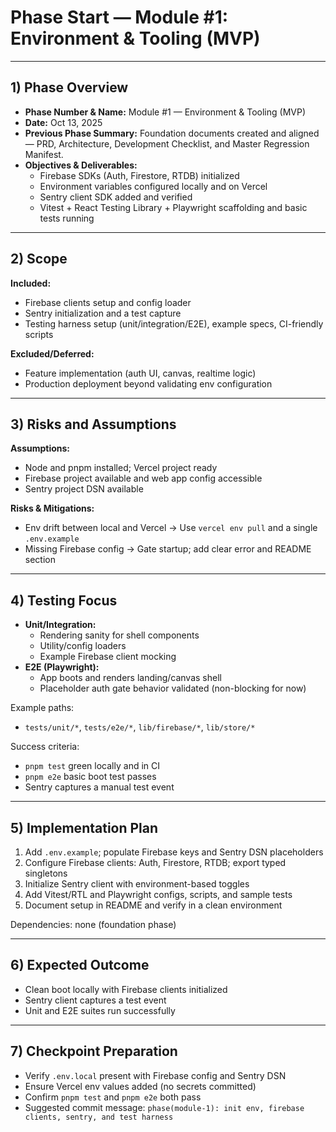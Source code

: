# Phase Start — Module #1: Environment & Tooling (MVP)

---

## 1) Phase Overview
- **Phase Number & Name:** Module #1 — Environment & Tooling (MVP)
- **Date:** Oct 13, 2025
- **Previous Phase Summary:** Foundation documents created and aligned — PRD, Architecture, Development Checklist, and Master Regression Manifest.
- **Objectives & Deliverables:**
  - Firebase SDKs (Auth, Firestore, RTDB) initialized
  - Environment variables configured locally and on Vercel
  - Sentry client SDK added and verified
  - Vitest + React Testing Library + Playwright scaffolding and basic tests running

---

## 2) Scope
**Included:**
- Firebase clients setup and config loader
- Sentry initialization and a test capture
- Testing harness setup (unit/integration/E2E), example specs, CI-friendly scripts

**Excluded/Deferred:**
- Feature implementation (auth UI, canvas, realtime logic)
- Production deployment beyond validating env configuration

---

## 3) Risks and Assumptions
**Assumptions:**
- Node and pnpm installed; Vercel project ready
- Firebase project available and web app config accessible
- Sentry project DSN available

**Risks & Mitigations:**
- Env drift between local and Vercel → Use `vercel env pull` and a single `.env.example`
- Missing Firebase config → Gate startup; add clear error and README section

---

## 4) Testing Focus
- **Unit/Integration:**
  - Rendering sanity for shell components
  - Utility/config loaders
  - Example Firebase client mocking
- **E2E (Playwright):**
  - App boots and renders landing/canvas shell
  - Placeholder auth gate behavior validated (non-blocking for now)

Example paths:
- `tests/unit/*`, `tests/e2e/*`, `lib/firebase/*`, `lib/store/*`

Success criteria:
- `pnpm test` green locally and in CI
- `pnpm e2e` basic boot test passes
- Sentry captures a manual test event

---

## 5) Implementation Plan
1. Add `.env.example`; populate Firebase keys and Sentry DSN placeholders
2. Configure Firebase clients: Auth, Firestore, RTDB; export typed singletons
3. Initialize Sentry client with environment-based toggles
4. Add Vitest/RTL and Playwright configs, scripts, and sample tests
5. Document setup in README and verify in a clean environment

Dependencies: none (foundation phase)

---

## 6) Expected Outcome
- Clean boot locally with Firebase clients initialized
- Sentry client captures a test event
- Unit and E2E suites run successfully

---

## 7) Checkpoint Preparation
- Verify `.env.local` present with Firebase config and Sentry DSN
- Ensure Vercel env values added (no secrets committed)
- Confirm `pnpm test` and `pnpm e2e` both pass
- Suggested commit message: `phase(module-1): init env, firebase clients, sentry, and test harness`


